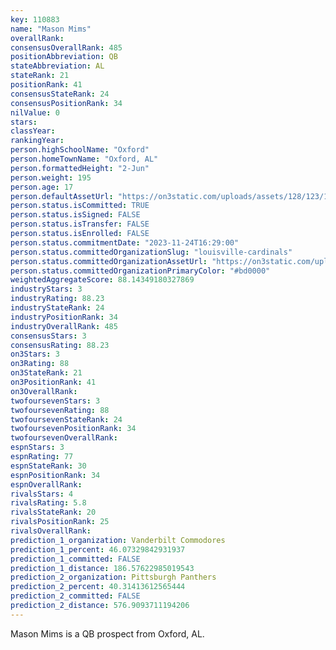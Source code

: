 ```yaml
---
key: 110883
name: "Mason Mims"
overallRank: 
consensusOverallRank: 485
positionAbbreviation: QB
stateAbbreviation: AL
stateRank: 21
positionRank: 41
consensusStateRank: 24
consensusPositionRank: 34
nilValue: 0
stars: 
classYear: 
rankingYear: 
person.highSchoolName: "Oxford"
person.homeTownName: "Oxford, AL"
person.formattedHeight: "2-Jun"
person.weight: 195
person.age: 17
person.defaultAssetUrl: "https://on3static.com/uploads/assets/128/123/123128.png"
person.status.isCommitted: TRUE
person.status.isSigned: FALSE
person.status.isTransfer: FALSE
person.status.isEnrolled: FALSE
person.status.commitmentDate: "2023-11-24T16:29:00"
person.status.committedOrganizationSlug: "louisville-cardinals"
person.status.committedOrganizationAssetUrl: "https://on3static.com/uploads/assets/5/150/150005.svg"
person.status.committedOrganizationPrimaryColor: "#bd0000"
weightedAggregateScore: 88.14349180327869
industryStars: 3
industryRating: 88.23
industryStateRank: 24
industryPositionRank: 34
industryOverallRank: 485
consensusStars: 3
consensusRating: 88.23
on3Stars: 3
on3Rating: 88
on3StateRank: 21
on3PositionRank: 41
on3OverallRank: 
twofoursevenStars: 3
twofoursevenRating: 88
twofoursevenStateRank: 24
twofoursevenPositionRank: 34
twofoursevenOverallRank: 
espnStars: 3
espnRating: 77
espnStateRank: 30
espnPositionRank: 34
espnOverallRank: 
rivalsStars: 4
rivalsRating: 5.8
rivalsStateRank: 20
rivalsPositionRank: 25
rivalsOverallRank: 
prediction_1_organization: Vanderbilt Commodores
prediction_1_percent: 46.07329842931937
prediction_1_committed: FALSE
prediction_1_distance: 186.57622985019543
prediction_2_organization: Pittsburgh Panthers
prediction_2_percent: 40.31413612565444
prediction_2_committed: FALSE
prediction_2_distance: 576.9093711194206
---
```

Mason Mims is a QB prospect from Oxford, AL.